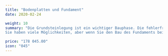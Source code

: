```yaml
---
title: "Bodenplatten und Fundament"
date: 2020-02-24

weight: 10
summary: "Die Grundsteinlegung ist ein wichtiger Bauphase. Die fehlerfreie Arbeit selbst ist das Vorrecht von Fachleuten.
Sie haben viele Möglichkeiten, aber wenn Sie den Bau des Fundaments bei der RMD City Bau GmbH bestellen, ist die Zuverlässigkeit Ihres Baus zu 100% garantiert."

price: "178 045.00"
icon: "045"
---
```

